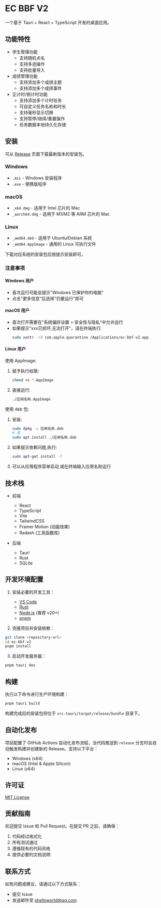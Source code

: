 # EC BBF V2

一个基于 Tauri + React + TypeScript 开发的桌面应用。

## 功能特性

- 学生管理功能
  - 支持随机点名
  - 支持多选操作
  - 支持批量导入
- 成绩管理功能
  - 支持添加多个成绩主题
  - 支持添加多个成绩事件
- 正计时/倒计时功能
  - 支持添加多个计时任务
  - 可自定义任务名称和时长
  - 支持毫秒显示切换
  - 支持暂停/继续/重置操作
  - 任务数据本地持久化存储

## 安装

可从 [Release](https://github.com/your-repo/ec-bbf-v2/releases) 页面下载最新版本的安装包。

### Windows
- `.msi` - Windows 安装程序
- `.exe` - 便携版程序

### macOS
- `_x64.dmg` - 适用于 Intel 芯片的 Mac
- `_aarch64.dmg` - 适用于 M1/M2 等 ARM 芯片的 Mac

### Linux
- `_amd64.deb` - 适用于 Ubuntu/Debian 系统
- `_amd64.AppImage` - 通用的 Linux 可执行文件

下载对应系统的安装包后按提示安装即可。

### 注意事项

#### Windows 用户
- 首次运行可能会提示"Windows 已保护你的电脑"
- 点击"更多信息"后选择"仍要运行"即可

#### macOS 用户
- 首次打开需要在"系统偏好设置 > 安全性与隐私"中允许运行
- 如果提示"xxx已损坏,无法打开"，请在终端执行:
  ```bash
  sudo xattr -rd com.apple.quarantine /Applications/ec-bbf-v2.app
  ```

#### Linux 用户
使用 AppImage:
1. 赋予执行权限:
   ```bash
   chmod +x *.AppImage
   ```
2. 直接运行:
   ```bash
   ./应用名称.AppImage
   ```

使用 deb 包:
1. 安装:
   ```bash
   sudo dpkg -i 应用名称.deb
   # 或
   sudo apt install ./应用名称.deb
   ```
2. 如果提示依赖问题,执行:
   ```bash
   sudo apt-get install -f
   ```
3. 可以从应用程序菜单启动,或在终端输入应用名称运行

## 技术栈

- 前端
  - React 
  - TypeScript
  - Vite
  - TailwindCSS
  - Framer Motion (动画效果)
  - Radash (工具函数库)

- 后端
  - Tauri
  - Rust
  - SQLite

## 开发环境配置

1. 安装必要的开发工具：
   - [VS Code](https://code.visualstudio.com/)
   - [Rust](https://www.rust-lang.org/)
   - [Node.js](https://nodejs.org/) (推荐 v20+)
   - [pnpm](https://pnpm.io/)

2. 克隆项目并安装依赖：

```bash
git clone <repository-url>
cd ec-bbf-v2
pnpm install
```

3. 启动开发服务器：

```bash
pnpm tauri dev
```

## 构建

执行以下命令进行生产环境构建：

```bash
pnpm tauri build
```

构建完成后的安装包将位于 `src-tauri/target/release/bundle` 目录下。

## 自动化发布

项目配置了 GitHub Actions 自动化发布流程，当代码推送到 `release` 分支时会自动触发构建并创建新的 Release。支持以下平台：

- Windows (x64)
- macOS (Intel & Apple Silicon)
- Linux (x64)

## 许可证

[MIT License](LICENSE)

## 贡献指南

欢迎提交 Issue 和 Pull Request。在提交 PR 之前，请确保：

1. 代码经过格式化
2. 所有测试通过
3. 遵循现有的代码风格
4. 提供必要的文档说明

## 联系方式

如有问题或建议，请通过以下方式联系：

- 提交 Issue
- 发送邮件至 [shelloworld@qq.com](mailto:shelloworld@qq.com)